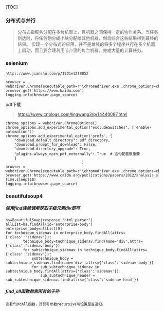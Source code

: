 [TOC]
### 分布式与并行
>分布式指服务分配在多台机器上，且机器之间保持一定的协作关系。当任务到达时，将任务划分成小块分配给其他机器，然后综合这些结果得到最终的结果。
>实现一个分布式的应用，并不是单纯的将多个程序并行在多个机器上启动，而且要合理利用节点里的每台机器，完成大量的计算任务。
### selenium

```
https://www.jianshu.com/p/1531e12f8852

```

```
browser = webdriver.Chrome(executable_path=r'\chromedriver.exe',chrome_options=chrome_options)
browser.get('https://www.baidu.com')
logging.info(browser.page_source)
```

pdf下载

>https://www.cnblogs.com/lingwang3/p/14440087.html

```
chrome_options = webdriver.ChromeOptions()
chrome_options.add_experimental_option("excludeSwitches", ['enable-automation'])
chrome_options.add_experimental_option('prefs', {
    "download.default_directory": pdf_directory,
    "download.prompt_for_download": False,
    "download.directory_upgrade": True,
    "plugins.always_open_pdf_externally": True  # 这句配置很重要
    }
                                   )
browser = webdriver.Chrome(executable_path=r'\chromedriver.exe',chrome_options=chrome_options)
browser.get('https://www.caida.org/publications/papers/2012/analysis_slash_zero/analysis_slash_zero.pdf')
time.sleep(10)
logging.info(browser.page_source)
```



### beautifulsoup4

##### 使用find连续调用获取子级元素div即可

```
bs=BeautifulSoup(response,"html.parser")
allList=bs.findAll(id='enterprise-body')
enterprise_body=allList[0]
for technique_sidenav in enterprise_body.findAll(attrs={'class':'sidenav'}):
        technique_body=technique_sidenav.find(name='div',attrs={'class':'sidenav-body'})
        for subtechnique_sidenav in technique_body.findAll(attrs={'class':'sidenav'}):
            subtechnique_body = subtechnique_sidenav.find(name='div',attrs={'class':'sidenav-body'})
            for sub_subtechnique_sidenav in subtechnique_body.findAll(attrs={'class':'sidenav'}):
                sub_subtechnique_header = sub_subtechnique_sidenav.find(attrs={'class':'sidenav-head'})
```



##### find_all函数检索所有的子孙

```
查看findAll函数，其具有参数recursive可设置是否递归。
```




